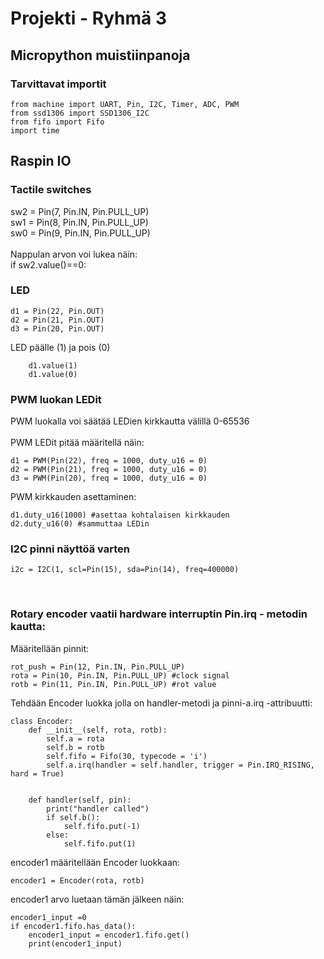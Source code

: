 # Projekti - Ryhmä 3
## Micropython muistiinpanoja

### Tarvittavat importit

    from machine import UART, Pin, I2C, Timer, ADC, PWM
    from ssd1306 import SSD1306_I2C
    from fifo import Fifo
    import time

## Raspin IO

### Tactile switches
sw2 = Pin(7, Pin.IN, Pin.PULL_UP)   <br>
sw1 = Pin(8, Pin.IN, Pin.PULL_UP)   <br>
sw0 = Pin(9, Pin.IN, Pin.PULL_UP)   <br> <br>
Nappulan arvon voi lukea näin:     <br>
if sw2.value()==0:                      <br>


### LED

    d1 = Pin(22, Pin.OUT)
    d2 = Pin(21, Pin.OUT)
    d3 = Pin(20, Pin.OUT)

LED päälle (1) ja pois (0)

        d1.value(1)
        d1.value(0)

### PWM luokan LEDit                                               <br>
PWM luokalla voi säätää LEDien kirkkautta välillä 0-65536      <br>
                                                                <br>
PWM LEDit pitää määritellä näin:  

    d1 = PWM(Pin(22), freq = 1000, duty_u16 = 0)            
    d2 = PWM(Pin(21), freq = 1000, duty_u16 = 0)           
    d3 = PWM(Pin(20), freq = 1000, duty_u16 = 0)            
                                                        
PWM kirkkauden asettaminen:                         

    d1.duty_u16(1000) #asettaa kohtalaisen kirkkauden   
    d2.duty_u16(0) #sammuttaa LEDin

### I2C pinni näyttöä varten  

    i2c = I2C(1, scl=Pin(15), sda=Pin(14), freq=400000)



<br>

### Rotary encoder vaatii hardware interruptin Pin.irq - metodin kautta:
Määritellään pinnit:  
    
    rot_push = Pin(12, Pin.IN, Pin.PULL_UP)                 
    rota = Pin(10, Pin.IN, Pin.PULL_UP) #clock signal      
    rotb = Pin(11, Pin.IN, Pin.PULL_UP) #rot value    

Tehdään Encoder luokka jolla on handler-metodi ja pinni-a.irq -attribuutti:

    class Encoder:
        def __init__(self, rota, rotb):
            self.a = rota
            self.b = rotb
            self.fifo = Fifo(30, typecode = 'i')
            self.a.irq(handler = self.handler, trigger = Pin.IRQ_RISING, hard = True)
    

        def handler(self, pin):
            print("handler called")
            if self.b():
                self.fifo.put(-1)
            else:
                self.fifo.put(1)

encoder1 määritellään Encoder luokkaan:

    encoder1 = Encoder(rota, rotb)

encoder1 arvo luetaan tämän jälkeen näin:

    encoder1_input =0
    if encoder1.fifo.has_data():
        encoder1_input = encoder1.fifo.get()
        print(encoder1_input)